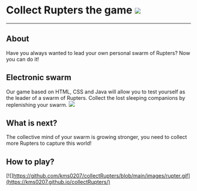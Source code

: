 # Collect Rupters the game ![](https://github.com/kms0207/collectRupters/blob/main/images/rupter.gif)

____

## About 
Have you always wanted to lead your own personal swarm of Rupters?
Now you can do it!
## Electronic swarm
Our game based on HTML, CSS and Java will allow you to test yourself as the leader of a swarm of Rupters. 
Collect the lost sleeping companions by replenishing your swarm. ![](https://github.com/kms0207/collectRupters/blob/main/images/food.gif)
## What is next?
The collective mind of your swarm is growing stronger, you need to collect more Rupters to capture this world!
## How to play?
[![]https://github.com/kms0207/collectRupters/blob/main/images/rupter.gif](https://kms0207.github.io/collectRupters/)
